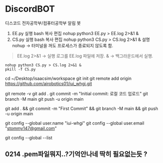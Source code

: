 # DiscordBOT
디스코드 전자공학부/컴퓨터공학부 알림 봇

1. EE.py 실행
bash
복사
편집
nohup python3 EE.py > EE.log 2>&1 &
2. CS.py 실행
bash
복사
편집
nohup python3 CS.py > CS.log 2>&1 &
설명
nohup → 터미널을 꺼도 프로세스가 종료되지 않도록 함.
> EE.log 2>&1 → 실행 로그를 EE.log 파일에 저장.
& → 백그라운드에서 실행.



```
nohup python3 CS.py > CS.log 2>&1 &
pkill -f CS.py
```

cd ~/Desktop/isaacsim/workspace
git init
git remote add origin https://github.com/airobotics01/iui_whgi.git

git remote -v
git add .
git commit -m "Initial commit: 로컬 코드 업로드"
git branch -M main
git push -u origin main



git add . && git commit -m "First Commit" && git branch -M main && git push -u origin main




git config --global user.name "iui-whgi"
git config --global user.email "stommy147@gmail.com"

git config --global --list




## 0214 .pem파일뭐지..?기억안나네 딱히 필요없는듯 ?


